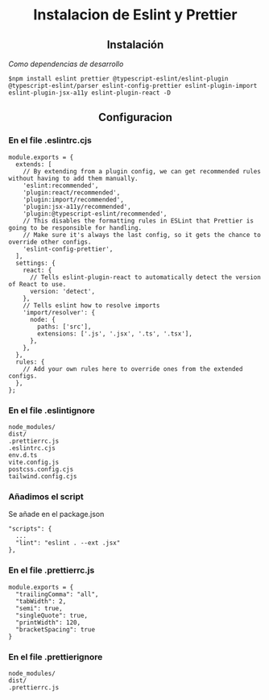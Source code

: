 <h1 align='center'>
Instalacion de Eslint y Prettier
</h1>

<h2 align='center'>
Instalación
</h2>

*Como dependencias de desarrollo*

    $npm install eslint prettier @typescript-eslint/eslint-plugin @typescript-eslint/parser eslint-config-prettier eslint-plugin-import eslint-plugin-jsx-a11y eslint-plugin-react -D

<h2 align='center'>Configuracion</h2>

### En el file .eslintrc.cjs

    module.exports = {
      extends: [
        // By extending from a plugin config, we can get recommended rules without having to add them manually.
        'eslint:recommended',
        'plugin:react/recommended',
        'plugin:import/recommended',
        'plugin:jsx-a11y/recommended',
        'plugin:@typescript-eslint/recommended',
        // This disables the formatting rules in ESLint that Prettier is going to be responsible for handling.
        // Make sure it's always the last config, so it gets the chance to override other configs.
        'eslint-config-prettier',
      ],
      settings: {
        react: {
          // Tells eslint-plugin-react to automatically detect the version of React to use.
          version: 'detect',
        },
        // Tells eslint how to resolve imports
        'import/resolver': {
          node: {
            paths: ['src'],
            extensions: ['.js', '.jsx', '.ts', '.tsx'],
          },
        },
      },
      rules: {
        // Add your own rules here to override ones from the extended configs.
      },
    };

### En el file .eslintignore

    node_modules/
    dist/
    .prettierrc.js
    .eslintrc.cjs
    env.d.ts
    vite.config.js
    postcss.config.cjs
    tailwind.config.cjs

### Añadimos el script

Se añade en el package.json

    "scripts": {
      ...
      "lint": "eslint . --ext .jsx"
    },

### En el file .prettierrc.js

    module.exports = {
      "trailingComma": "all",
      "tabWidth": 2,
      "semi": true,
      "singleQuote": true,
      "printWidth": 120,
      "bracketSpacing": true
    }

### En el file .prettierignore

    node_modules/
    dist/
    .prettierrc.js
